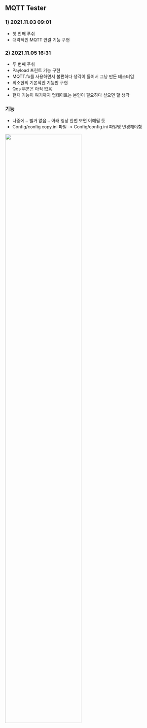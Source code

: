 ## MQTT Tester


### 1) 2021.11.03 09:01
   - 첫 번째 푸쉬
   - 대략적인 MQTT 연결 기능 구현

### 2) 2021.11.05 16:31
   - 두 번째 푸쉬
   - Payload 프린트 기능 구현
   - MQTT.fx를 사용하면서 불편하다 생각이 들어서 그냥 만든 테스터임
   - 최소한의 기본적인 기능만 구현
   - Qos 부분은 아직 없음
   - 현재 기능이 여기까지 업데이트는 본인이 필요하다 싶으면 할 생각

### 기능
   - 나중에... 별거 없음... 아래 영상 한번 보면 이해될 듯
   - Config/config copy.ini 파일 -> Config/config.ini 파일명 변경해야함

   <img width="70%" src="https://user-images.githubusercontent.com/38420069/140478811-d32bb0a5-a6f1-4ea0-a06d-c3d5a2ba21f1.gif"/>